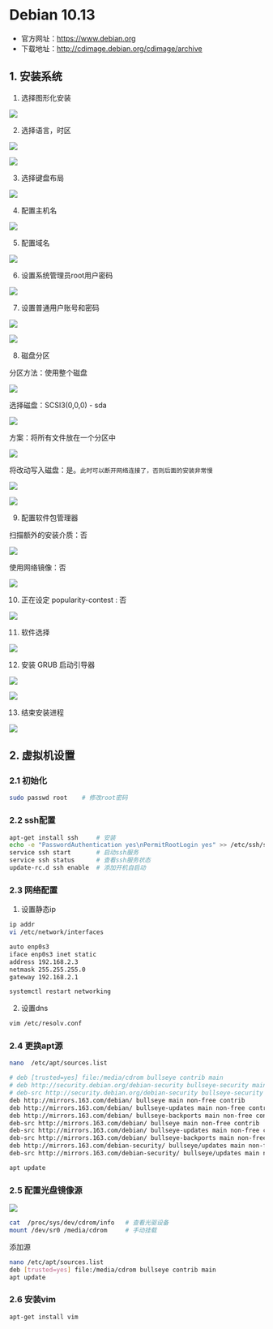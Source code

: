 # Debian 10.13

- 官方网址：https://www.debian.org
- 下载地址：http://cdimage.debian.org/cdimage/archive


## 1. 安装系统

1. 选择图形化安装

![](../../assets/_images/deploy/debian/1.png)

2. 选择语言，时区

![](../../assets/_images/deploy/debian/2.png)

![](../../assets/_images/deploy/debian/2_1.png)

3. 选择键盘布局

![](../../assets/_images/deploy/debian/3.png)

4. 配置主机名

![](../../assets/_images/deploy/debian/4.png)

5. 配置域名

![](../../assets/_images/deploy/debian/5.png)

6. 设置系统管理员root用户密码

![](../../assets/_images/deploy/debian/6.png)

7. 设置普通用户账号和密码

![](../../assets/_images/deploy/debian/7.png)

![](../../assets/_images/deploy/debian/7_1.png)

8. 磁盘分区

分区方法：使用整个磁盘

![](../../assets/_images/deploy/debian/8.png)

选择磁盘：SCSI3(0,0,0) - sda

![](../../assets/_images/deploy/debian/8_1.png)

方案：将所有文件放在一个分区中

![](../../assets/_images/deploy/debian/8_2.png)

将改动写入磁盘：是。`此时可以断开网络连接了，否则后面的安装非常慢`

![](../../assets/_images/deploy/debian/8_3.png)

![](../../assets/_images/deploy/debian/8_4.png)

9. 配置软件包管理器

扫描额外的安装介质：否

![](../../assets/_images/deploy/debian/9.png)

使用网络镜像：否

![](../../assets/_images/deploy/debian/9_1.png)

10. 正在设定 popularity-contest : 否

![](../../assets/_images/deploy/debian/10.png)

11. 软件选择

![](../../assets/_images/deploy/debian/11.png)

12. 安装 GRUB 启动引导器

![](../../assets/_images/deploy/debian/12.png)

![](../../assets/_images/deploy/debian/12_1.png)

13. 结束安装进程

![](../../assets/_images/deploy/debian/13.png)

## 2. 虚拟机设置

### 2.1 初始化

```bash
sudo passwd root    # 修改root密码
```

### 2.2 ssh配置

```bash
apt-get install ssh     # 安装
echo -e "PasswordAuthentication yes\nPermitRootLogin yes" >> /etc/ssh/sshd_config # 开启密码验证和root账号登录 
service ssh start       # 启动ssh服务
service ssh status      # 查看ssh服务状态
update-rc.d ssh enable  # 添加开机自启动
```

### 2.3 网络配置

1. 设置静态ip

```bash
ip addr
vi /etc/network/interfaces
```

```bash
auto enp0s3
iface enp0s3 inet static
address 192.168.2.3
netmask 255.255.255.0
gateway 192.168.2.1
```

```bash
systemctl restart networking
```

2. 设置dns

```bash
vim /etc/resolv.conf
```

### 2.4 更换apt源

```bash
nano  /etc/apt/sources.list
```

```bash
# deb [trusted=yes] file:/media/cdrom bullseye contrib main
# deb http://security.debian.org/debian-security bullseye-security main contrib
# deb-src http://security.debian.org/debian-security bullseye-security main contrib
deb http://mirrors.163.com/debian/ bullseye main non-free contrib
deb http://mirrors.163.com/debian/ bullseye-updates main non-free contrib
deb http://mirrors.163.com/debian/ bullseye-backports main non-free contrib
deb-src http://mirrors.163.com/debian/ bullseye main non-free contrib
deb-src http://mirrors.163.com/debian/ bullseye-updates main non-free contrib
deb-src http://mirrors.163.com/debian/ bullseye-backports main non-free contrib
deb http://mirrors.163.com/debian-security/ bullseye/updates main non-free contrib
deb-src http://mirrors.163.com/debian-security/ bullseye/updates main non-free contrib
```

```bash
apt update
```

### 2.5 配置光盘镜像源

![](../../assets/_images/deploy/debian/14.png)

```bash
cat  /proc/sys/dev/cdrom/info   # 查看光驱设备
mount /dev/sr0 /media/cdrom     # 手动挂载
```

添加源

```bash
nano /etc/apt/sources.list
deb [trusted=yes] file:/media/cdrom bullseye contrib main
apt update
```

### 2.6 安装vim

```bash
apt-get install vim
```

